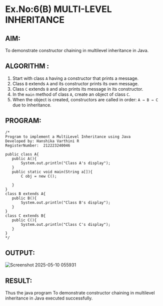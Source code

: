 # Ex.No:6(B) MULTI-LEVEL INHERITANCE

## AIM:
To demonstrate constructor chaining in multilevel inheritance in Java.

## ALGORITHM :

1. Start with class `A` having a constructor that prints a message.
2. Class `B` extends `A` and its constructor prints its own message.
3. Class `C` extends `B` and also prints its message in its constructor.
4. In the `main` method of class `A`, create an object of class `C`.
5. When the object is created, constructors are called in order: `A → B → C` due to inheritance.


## PROGRAM:
 ```
/*
Program to implement a MultiLevel Inheritance using Java
Developed by: Hanshika Varthini R
RegisterNumber:  212223240046

public class A{
    public A(){
        System.out.println("Class A's display");
    }
    public static void main(String a[]){
        C obj = new C();
        
    }
}
class B extends A{
    public B(){
        System.out.println("Class B's display");
    }
}
class C extends B{
    public C(){
        System.out.println("Class C's display");
    }
}
*/
```

## OUTPUT:

![Screenshot 2025-05-10 055931](https://github.com/user-attachments/assets/21b9451a-5a83-4afc-a39b-c5076f22d551)


## RESULT:
Thus the java program To demonstrate constructor chaining in multilevel inheritance in Java executed successfully.





